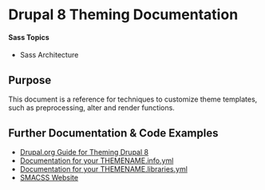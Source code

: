 # Drupal 8 Theming Documentation

#### Sass Topics
* Sass Architecture





## Purpose 
This document is a reference for techniques to customize theme templates, such as preprocessing, alter and render functions. 

## Further Documentation & Code Examples

* [Drupal.org Guide for Theming Drupal 8](https://www.drupal.org/theme-guide/8) 
* [Documentation for your THEMENAME.info.yml](https://www.drupal.org/node/2349827)
* [Documentation for your THEMENAME.libraries.yml](https://www.drupal.org/theme-guide/8/assets)
* [SMACSS Website](https://smacss.com/) 
